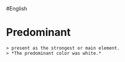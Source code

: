 #English
# Predominant

	> present as the strongest or main element.
	> *The predominant color was white.*
